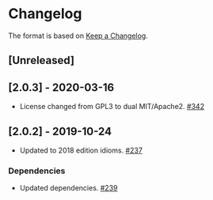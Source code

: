 # Changelog

The format is based on [Keep a Changelog].

[Keep a Changelog]: http://keepachangelog.com/en/1.0.0/

## [Unreleased]

## [2.0.3] - 2020-03-16
- License changed from GPL3 to dual MIT/Apache2. [#342](https://github.com/paritytech/parity-common/pull/342)

## [2.0.2] - 2019-10-24
- Updated to 2018 edition idioms. [#237](https://github.com/paritytech/parity-common/pull/237)
### Dependencies
- Updated dependencies. [#239](https://github.com/paritytech/parity-common/pull/239)

